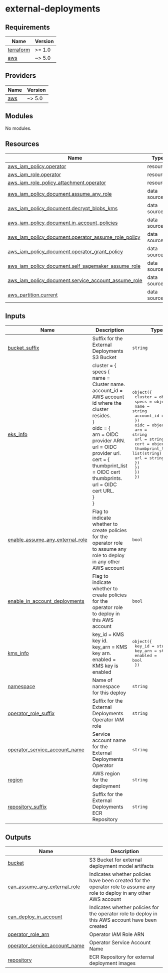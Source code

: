 # external-deployments

<!-- BEGINNING OF PRE-COMMIT-TERRAFORM DOCS HOOK -->
## Requirements

| Name | Version |
|------|---------|
| <a name="requirement_terraform"></a> [terraform](#requirement\_terraform) | >= 1.0 |
| <a name="requirement_aws"></a> [aws](#requirement\_aws) | ~> 5.0 |

## Providers

| Name | Version |
|------|---------|
| <a name="provider_aws"></a> [aws](#provider\_aws) | ~> 5.0 |

## Modules

No modules.

## Resources

| Name | Type |
|------|------|
| [aws_iam_policy.operator](https://registry.terraform.io/providers/hashicorp/aws/latest/docs/resources/iam_policy) | resource |
| [aws_iam_role.operator](https://registry.terraform.io/providers/hashicorp/aws/latest/docs/resources/iam_role) | resource |
| [aws_iam_role_policy_attachment.operator](https://registry.terraform.io/providers/hashicorp/aws/latest/docs/resources/iam_role_policy_attachment) | resource |
| [aws_iam_policy_document.assume_any_role](https://registry.terraform.io/providers/hashicorp/aws/latest/docs/data-sources/iam_policy_document) | data source |
| [aws_iam_policy_document.decrypt_blobs_kms](https://registry.terraform.io/providers/hashicorp/aws/latest/docs/data-sources/iam_policy_document) | data source |
| [aws_iam_policy_document.in_account_policies](https://registry.terraform.io/providers/hashicorp/aws/latest/docs/data-sources/iam_policy_document) | data source |
| [aws_iam_policy_document.operator_assume_role_policy](https://registry.terraform.io/providers/hashicorp/aws/latest/docs/data-sources/iam_policy_document) | data source |
| [aws_iam_policy_document.operator_grant_policy](https://registry.terraform.io/providers/hashicorp/aws/latest/docs/data-sources/iam_policy_document) | data source |
| [aws_iam_policy_document.self_sagemaker_assume_role](https://registry.terraform.io/providers/hashicorp/aws/latest/docs/data-sources/iam_policy_document) | data source |
| [aws_iam_policy_document.service_account_assume_role](https://registry.terraform.io/providers/hashicorp/aws/latest/docs/data-sources/iam_policy_document) | data source |
| [aws_partition.current](https://registry.terraform.io/providers/hashicorp/aws/latest/docs/data-sources/partition) | data source |

## Inputs

| Name | Description | Type | Default | Required |
|------|-------------|------|---------|:--------:|
| <a name="input_bucket_suffix"></a> [bucket\_suffix](#input\_bucket\_suffix) | Suffix for the External Deployments S3 Bucket | `string` | `"external-deployments"` | no |
| <a name="input_eks_info"></a> [eks\_info](#input\_eks\_info) | cluster = {<br>      specs {<br>        name            = Cluster name.<br>        account\_id      = AWS account id where the cluster resides.<br>      }<br>      oidc = {<br>        arn = OIDC provider ARN.<br>        url = OIDC provider url.<br>        cert = {<br>          thumbprint\_list = OIDC cert thumbprints.<br>          url             = OIDC cert URL.<br>      }<br>    } | <pre>object({<br>    cluster = object({<br>      specs = object({<br>        name       = string<br>        account_id = string<br>      })<br>      oidc = object({<br>        arn = string<br>        url = string<br>        cert = object({<br>          thumbprint_list = list(string)<br>          url             = string<br>        })<br>      })<br>    })<br>  })</pre> | n/a | yes |
| <a name="input_enable_assume_any_external_role"></a> [enable\_assume\_any\_external\_role](#input\_enable\_assume\_any\_external\_role) | Flag to indicate whether to create policies for the operator role to assume any role to deploy in any other AWS account | `bool` | `true` | no |
| <a name="input_enable_in_account_deployments"></a> [enable\_in\_account\_deployments](#input\_enable\_in\_account\_deployments) | Flag to indicate whether to create policies for the operator role to deploy in this AWS account | `bool` | `true` | no |
| <a name="input_kms_info"></a> [kms\_info](#input\_kms\_info) | key\_id  = KMS key id.<br>    key\_arn = KMS key arn.<br>    enabled = KMS key is enabled | <pre>object({<br>    key_id  = string<br>    key_arn = string<br>    enabled = bool<br>  })</pre> | n/a | yes |
| <a name="input_namespace"></a> [namespace](#input\_namespace) | Name of namespace for this deploy | `string` | n/a | yes |
| <a name="input_operator_role_suffix"></a> [operator\_role\_suffix](#input\_operator\_role\_suffix) | Suffix for the External Deployments Operator IAM role | `string` | `"external-deployments-operator"` | no |
| <a name="input_operator_service_account_name"></a> [operator\_service\_account\_name](#input\_operator\_service\_account\_name) | Service account name for the External Deployments Operator | `string` | `"external-deployments-operator"` | no |
| <a name="input_region"></a> [region](#input\_region) | AWS region for the deployment | `string` | n/a | yes |
| <a name="input_repository_suffix"></a> [repository\_suffix](#input\_repository\_suffix) | Suffix for the External Deployments ECR Repository | `string` | `"external-deployments"` | no |

## Outputs

| Name | Description |
|------|-------------|
| <a name="output_bucket"></a> [bucket](#output\_bucket) | S3 Bucket for external deployment model artifacts |
| <a name="output_can_assume_any_external_role"></a> [can\_assume\_any\_external\_role](#output\_can\_assume\_any\_external\_role) | Indicates whether policies have been created for the operator role to assume any role to deploy in any other AWS account |
| <a name="output_can_deploy_in_account"></a> [can\_deploy\_in\_account](#output\_can\_deploy\_in\_account) | Indicates whether policies for the operator role to deploy in this AWS account have been created |
| <a name="output_operator_role_arn"></a> [operator\_role\_arn](#output\_operator\_role\_arn) | Operator IAM Role ARN |
| <a name="output_operator_service_account_name"></a> [operator\_service\_account\_name](#output\_operator\_service\_account\_name) | Operator Service Account Name |
| <a name="output_repository"></a> [repository](#output\_repository) | ECR Repository for external deployment images |
<!-- END OF PRE-COMMIT-TERRAFORM DOCS HOOK -->
